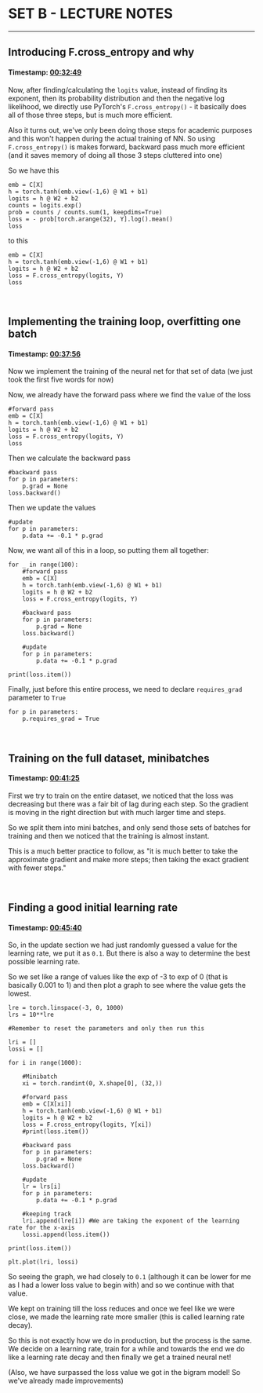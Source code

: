 # SET B - LECTURE NOTES

----------

## Introducing F.cross_entropy and why

#### **Timestamp**: [00:32:49](https://www.youtube.com/watch?v=TCH_1BHY58I&t=1969s)

Now, after finding/calculating the `logits` value, instead of finding its exponent, then its probability distribution and then the negative log likelihood, we directly use PyTorch's `F.cross_entropy()` - it basically does all of those three steps, but is much more efficient.

Also it turns out, we've only been doing those steps for academic purposes and this won't happen during the actual training of NN. So using `F.cross_entropy()` is makes forward, backward pass much more efficient (and it saves memory of doing all those 3 steps cluttered into one)

So we have this
```
emb = C[X]
h = torch.tanh(emb.view(-1,6) @ W1 + b1)
logits = h @ W2 + b2
counts = logits.exp()
prob = counts / counts.sum(1, keepdims=True)
loss = - prob[torch.arange(32), Y].log().mean()
loss
```

to this
```
emb = C[X]
h = torch.tanh(emb.view(-1,6) @ W1 + b1)
logits = h @ W2 + b2
loss = F.cross_entropy(logits, Y)
loss
```

&nbsp;

## Implementing the training loop, overfitting one batch

#### **Timestamp**: [00:37:56](https://www.youtube.com/watch?v=TCH_1BHY58I&t=2276s)

Now we implement the training of the neural net for that set of data (we just took the first five words for now)

Now, we already have the forward pass where we find the value of the loss
```
#forward pass
emb = C[X]
h = torch.tanh(emb.view(-1,6) @ W1 + b1)
logits = h @ W2 + b2
loss = F.cross_entropy(logits, Y)
loss
```

Then we calculate the backward pass
```
#backward pass
for p in parameters:
	p.grad = None
loss.backward()
```

Then we update the values
```
#update
for p in parameters:
	p.data += -0.1 * p.grad
```


Now, we want all of this in a loop, so putting them all together:
```
for _ in range(100):
	#forward pass
	emb = C[X]
	h = torch.tanh(emb.view(-1,6) @ W1 + b1)
	logits = h @ W2 + b2
	loss = F.cross_entropy(logits, Y)
	
	#backward pass
	for p in parameters:
		p.grad = None
	loss.backward()
	
	#update
	for p in parameters:
		p.data += -0.1 * p.grad

print(loss.item())

```

Finally, just before this entire process, we need to declare `requires_grad` parameter to `True`
```
for p in parameters:
	p.requires_grad = True
```

&nbsp;

## Training on the full dataset, minibatches

#### **Timestamp**: [00:41:25](https://www.youtube.com/watch?v=TCH_1BHY58I&t=2485s) 

First we try to train on the entire dataset, we noticed that the loss was decreasing but there was a fair bit of lag during each step. So the gradient is moving in the right direction but with much larger time and steps.

So we split them into mini batches, and only send those sets of batches for training and then we noticed that the training is almost instant.

This is a much better practice to follow, as "it is much better to take the approximate gradient and make more steps; then taking the exact gradient with fewer steps."

&nbsp;

## Finding a good initial learning rate

#### **Timestamp**: [00:45:40](https://www.youtube.com/watch?v=TCH_1BHY58I&t=2740s) 

So, in the update section we had just randomly guessed a value for the learning rate, we put it as `0.1`. But there is also a way to determine the best possible learning rate.

So we set like a range of values like the exp of -3 to exp of 0 (that is basically 0.001 to 1) and then plot a graph to see where the value gets the lowest.

```
lre = torch.linspace(-3, 0, 1000)
lrs = 10**lre
```
```
#Remember to reset the parameters and only then run this

lri = []
lossi = []

for i in range(1000):

    #Minibatch
    xi = torch.randint(0, X.shape[0], (32,))

    #forward pass
    emb = C[X[xi]]
    h = torch.tanh(emb.view(-1,6) @ W1 + b1)
    logits = h @ W2 + b2
    loss = F.cross_entropy(logits, Y[xi])
    #print(loss.item())

    #backward pass
    for p in parameters:
        p.grad = None
    loss.backward()

    #update
    lr = lrs[i]
    for p in parameters:
        p.data += -0.1 * p.grad

    #keeping track
    lri.append(lre[i]) #We are taking the exponent of the learning rate for the x-axis
    lossi.append(loss.item())

print(loss.item())
```
```
plt.plot(lri, lossi)
```

So seeing the graph, we had closely to `0.1` (although it can be lower for me as I had a lower loss value to begin with) and so we continue with that value.

We kept on training till the loss reduces and once we feel like we were close, we made the learning rate more smaller (this is called learning rate decay).

So this is not exactly how we do in production, but the process is the same. We decide on a learning rate, train for a while and towards the end we do like a learning rate decay and then finally we get a trained neural net!

(Also, we have surpassed the loss value we got in the bigram model! So we've already made improvements)

&nbsp;